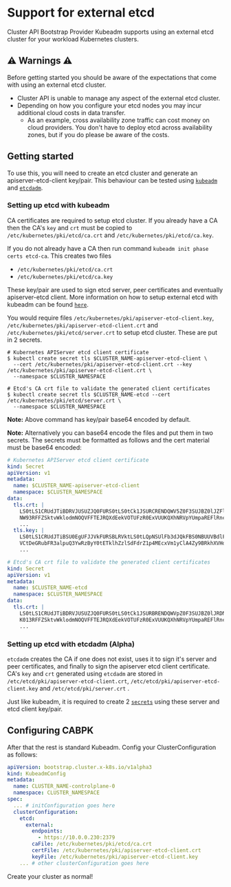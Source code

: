 # Support for external etcd

Cluster API Bootstrap Provider Kubeadm  supports using an external etcd cluster for your workload Kubernetes clusters.

## ⚠️ Warnings ⚠️

Before getting started you should be aware of the expectations that come with using an external etcd cluster.

* Cluster API is unable to manage any aspect of the external etcd cluster.
* Depending on how you configure your etcd nodes you may incur additional cloud costs in data transfer.
    * As an example, cross availability zone traffic can cost money on cloud providers. You don't have to deploy etcd
    across availability zones, but if you do please be aware of the costs.

## Getting started

To use this, you will need to create an etcd cluster and generate an apiserver-etcd-client key/pair.
This behaviour can be tested using [`kubeadm`](https://kubernetes.io/docs/setup/production-environment/tools/kubeadm/setup-ha-etcd-with-kubeadm/) and [`etcdadm`](https://github.com/kubernetes-sigs/etcdadm).
 
### Setting up etcd with kubeadm 

CA certificates are required to setup etcd cluster.
If you already have a CA then the CA's `key` and `crt` must be copied to `/etc/kubernetes/pki/etcd/ca.crt` and `/etc/kubernetes/pki/etcd/ca.key`. 

If you do not already have a CA then run command `kubeadm init phase certs etcd-ca`. This creates two files

 * `/etc/kubernetes/pki/etcd/ca.crt`
 * `/etc/kubernetes/pki/etcd/ca.key`  

These key/pair are used to sign etcd server, peer certificates and eventually apiserver-etcd client. More information on how to setup external etcd with kubeadm can be found [`here`](https://kubernetes.io/docs/setup/production-environment/tools/kubeadm/setup-ha-etcd-with-kubeadm/#setting-up-the-cluster).

You would require files `/etc/kubernetes/pki/apiserver-etcd-client.key`, `/etc/kubernetes/pki/apiserver-etcd-client.crt` and `/etc/kubernetes/pki/etcd/server.crt` to setup etcd cluster. These are put in 2 secrets.

```
# Kubernetes APIServer etcd client certificate
$ kubectl create secret tls $CLUSTER_NAME-apiserver-etcd-client \
  --cert /etc/kubernetes/pki/apiserver-etcd-client.crt --key /etc/kubernetes/pki/apiserver-etcd-client.crt \
  --namespace $CLUSTER_NAMESPACE

# Etcd's CA crt file to validate the generated client certificates
$ kubectl create secret tls $CLUSTER_NAME-etcd --cert /etc/kubernetes/pki/etcd/server.crt \ 
  --namespace $CLUSTER_NAMESPACE
```
**Note:** Above command has key/pair base64 encoded by default. 

**Note:** Alternatively you can base64 encode the files and put them in two secrets. The secrets
must be formatted as follows and the cert material must be base64 encoded:

```yaml
# Kubernetes APIServer etcd client certificate
kind: Secret
apiVersion: v1
metadata:
  name: $CLUSTER_NAME-apiserver-etcd-client
  namespace: $CLUSTER_NAMESPACE
data:
  tls.crt: |
    LS0tLS1CRUdJTiBDRVJUSUZJQ0FURS0tLS0tCk1JSURCRENDQWV5Z0F3SUJBZ0lJZFlkclZUMzV0
    NW93RFFZSktvWklodmNOQVFFTEJRQXdEekVOTUFzR0ExVUUKQXhNRVpYUmpaREFlRncweE9UQTVN
    ...
  tls.key: |
    LS0tLS1CRUdJTiBSU0EgUFJJVkFURSBLRVktLS0tLQpNSUlFb3dJQkFBS0NBUUVBdlFlTzVKOE5j
    VCtDeGRubFR3alpuQ3YwRzByY0tETklhZzlSdFdrZ1p4MEcxVm1yClA4Zy9BRkhXVHdxSTUrNi81
    ...
```

```yaml
# Etcd's CA crt file to validate the generated client certificates
kind: Secret
apiVersion: v1
metadata:
  name: $CLUSTER_NAME-etcd
  namespace: $CLUSTER_NAMESPACE
data:
  tls.crt: |
    LS0tLS1CRUdJTiBDRVJUSUZJQ0FURS0tLS0tCk1JSURBRENDQWVpZ0F3SUJBZ0lJRDNrVVczaDIy
    K013RFFZSktvWklodmNOQVFFTEJRQXdEekVOTUFzR0ExVUUKQXhNRVpYUmpaREFlRncweE9UQTVN
    ...
```

### Setting up etcd with etcdadm (Alpha)
`etcdadm` creates the CA if one does not exist, uses it to sign it's server and peer certificates, and finally to sign the apiserver etcd client certificate.
CA's `key` and `crt` generated using `etcdadm` are stored in `/etc/etcd/pki/apiserver-etcd-client.crt`, `/etc/etcd/pki/apiserver-etcd-client.key` and `/etc/etcd/pki/server.crt` .


Just like kubeadm, it is required to create 2 [`secrets`](https://kubernetes.io/docs/concepts/configuration/secret/#creating-a-secret-using-kubectl-create-secret) using these server and etcd client key/pair.

## Configuring CABPK
After that the rest is standard Kubeadm. Config your ClusterConfiguration as follows:

```yaml
apiVersion: bootstrap.cluster.x-k8s.io/v1alpha3
kind: KubeadmConfig
metadata:
  name: CLUSTER_NAME-controlplane-0
  namespace: CLUSTER_NAMESPACE
spec:
  ... # initConfiguration goes here
  clusterConfiguration:
    etcd:
      external:
        endpoints:
          - https://10.0.0.230:2379
        caFile: /etc/kubernetes/pki/etcd/ca.crt
        certFile: /etc/kubernetes/pki/apiserver-etcd-client.crt
        keyFile: /etc/kubernetes/pki/apiserver-etcd-client.key
    ... # other clusterConfiguration goes here
```

Create your cluster as normal!
